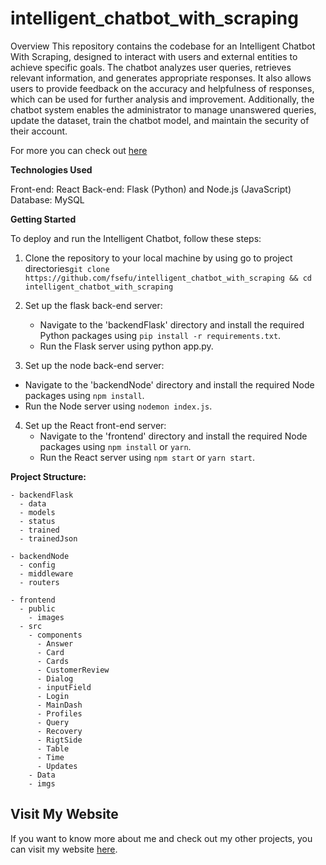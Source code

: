 # intelligent_chatbot_with_scraping
Overview
This repository contains the codebase for an Intelligent Chatbot With Scraping, designed to interact with users and external entities to achieve specific goals. The chatbot analyzes user queries, retrieves relevant information, and generates appropriate responses. It also allows users to provide feedback on the accuracy and helpfulness of responses, which can be used for further analysis and improvement. Additionally, the chatbot system enables the administrator to manage unanswered queries, update the dataset, train the chatbot model, and maintain the security of their account.

For more you can check out [here](https://fsefuwan.netlify.app/)

**Technologies Used**

Front-end: React
Back-end: Flask (Python) and Node.js (JavaScript)
Database: MySQL

**Getting Started**

To deploy and run the Intelligent Chatbot, follow these steps:
1. Clone the repository to your local machine by using go to project directories`git clone https://github.com/fsefu/intelligent_chatbot_with_scraping && cd intelligent_chatbot_with_scraping`
   
2. Set up the flask back-end server:
   - Navigate to the 'backendFlask' directory and install the required Python packages using `pip install -r requirements.txt`.
   - Run the Flask server using python app.py.

3.  Set up the node back-end server:
   - Navigate to the 'backendNode' directory and install the required Node packages using `npm install`.
   - Run the Node server using `nodemon index.js`.
4. Set up the React front-end server:
   - Navigate to the 'frontend' directory and install the required Node packages using `npm install` or `yarn`.
   - Run the React server using `npm start` or `yarn start`.

**Project Structure:**
```
- backendFlask
  - data
  - models
  - status
  - trained
  - trainedJson

- backendNode
  - config
  - middleware
  - routers

- frontend
  - public
    - images
  - src
    - components
      - Answer
      - Card
      - Cards
      - CustomerReview
      - Dialog
      - inputField
      - Login
      - MainDash
      - Profiles
      - Query
      - Recovery
      - RigtSide
      - Table
      - Time
      - Updates
    - Data
    - imgs

```

## Visit My Website

If you want to know more about me and check out my other projects, you can visit my website [here](https://fsefuwan.netlify.app/).

